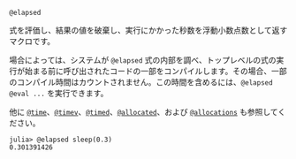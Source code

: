 ```
@elapsed
```

式を評価し、結果の値を破棄し、実行にかかった秒数を浮動小数点数として返すマクロです。

場合によっては、システムが `@elapsed` 式の内部を調べ、トップレベルの式の実行が始まる前に呼び出されたコードの一部をコンパイルします。その場合、一部のコンパイル時間はカウントされません。この時間を含めるには、`@elapsed @eval ...` を実行できます。

他に [`@time`](@ref)、[`@timev`](@ref)、[`@timed`](@ref)、[`@allocated`](@ref)、および [`@allocations`](@ref) も参照してください。

```julia-repl
julia> @elapsed sleep(0.3)
0.301391426
```
